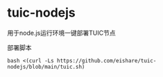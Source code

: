 # tuic-nodejs
用于node.js运行环境一键部署TUIC节点

部署脚本
```
bash <(curl -Ls https://github.com/eishare/tuic-nodejs/blob/main/tuic.sh)
```
